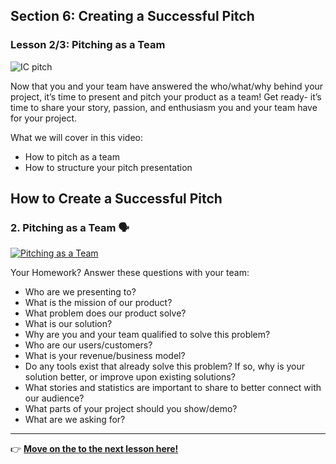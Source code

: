 ## Section 6: Creating a Successful Pitch
### Lesson 2/3: Pitching as a Team

![IC pitch](https://user-images.githubusercontent.com/18564645/134086558-45f4781e-c46d-407d-bbe9-ac4f17024f7d.png)

Now that you and your team have answered the who/what/why behind your project, it’s time to present and pitch your product as a team! Get ready- it’s time to share your story, passion, and enthusiasm you and your team have for your project.


What we will cover in this video: 

- How to pitch as a team
- How to structure your pitch presentation

## How to Create a Successful Pitch 

### 2. Pitching as a Team 🗣

[![Pitching as a Team](https://user-images.githubusercontent.com/18564645/134134637-7dc85e13-e6a5-4aed-b253-2cd11a33d10a.png)](https://youtu.be/WJSKVSgOngM "Pitching as a Team")

Your Homework? Answer these questions with your team:

- Who are we presenting to?
- What is the mission of our product?
- What problem does our product solve?
- What is our solution?
- Why are you and your team qualified to solve this problem?
- Who are our users/customers?
- What is your revenue/business model?
- Do any tools exist that already solve this problem? If so, why is your solution better, or improve upon existing solutions?
- What stories and statistics are important to share to better connect with our audience?
- What parts of your project should you show/demo?
- What are we asking for?

---


👉 [**Move on the to the next lesson here!**](../../6-Successful-Pitch/3.Pitch-Deck-Tips/README.md) 

